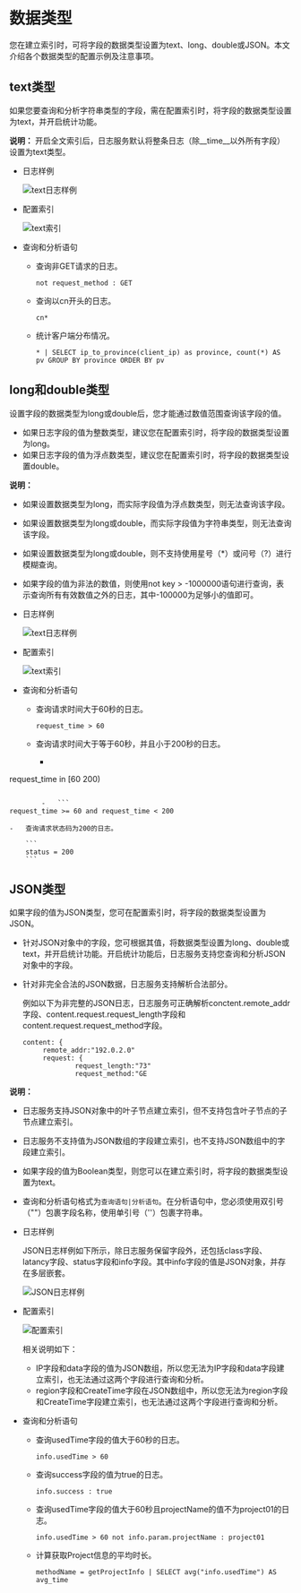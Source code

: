 # 数据类型

您在建立索引时，可将字段的数据类型设置为text、long、double或JSON。本文介绍各个数据类型的配置示例及注意事项。

## text类型

如果您要查询和分析字符串类型的字段，需在配置索引时，将字段的数据类型设置为text，并开启统计功能。

**说明：** 开启全文索引后，日志服务默认将整条日志（除\_\_time\_\_以外所有字段）设置为text类型。

-   日志样例

    ![text日志样例](https://static-aliyun-doc.oss-accelerate.aliyuncs.com/assets/img/zh-CN/9871522161/p237753.png)

-   配置索引

    ![text索引](https://static-aliyun-doc.oss-accelerate.aliyuncs.com/assets/img/zh-CN/9871522161/p237450.png)

-   查询和分析语句
    -   查询非GET请求的日志。

        ```
        not request_method : GET
        ```

    -   查询以cn开头的日志。

        ```
        cn*
        ```

    -   统计客户端分布情况。

        ```
        * | SELECT ip_to_province(client_ip) as province, count(*) AS pv GROUP BY province ORDER BY pv
        ```


## long和double类型

设置字段的数据类型为long或double后，您才能通过数值范围查询该字段的值。

-   如果日志字段的值为整数类型，建议您在配置索引时，将字段的数据类型设置为long。
-   如果日志字段的值为浮点数类型，建议您在配置索引时，将字段的数据类型设置double。

**说明：**

-   如果设置数据类型为long，而实际字段值为浮点数类型，则无法查询该字段。
-   如果设置数据类型为long或double，而实际字段值为字符串类型，则无法查询该字段。
-   如果设置数据类型为long或double，则不支持使用星号（\*）或问号（?）进行模糊查询。
-   如果字段的值为非法的数值，则使用not key \> -1000000语句进行查询，表示查询所有有效数值之外的日志，其中-100000为足够小的值即可。

-   日志样例

    ![text日志样例](https://static-aliyun-doc.oss-accelerate.aliyuncs.com/assets/img/zh-CN/9871522161/p237753.png)

-   配置索引

    ![text索引](https://static-aliyun-doc.oss-accelerate.aliyuncs.com/assets/img/zh-CN/9871522161/p237450.png)

-   查询和分析语句
    -   查询请求时间大于60秒的日志。

        ```
        request_time > 60
        ```

    -   查询请求时间大于等于60秒，并且小于200秒的日志。
        -   ```
request_time in [60 200)
```

        -   ```
request_time >= 60 and request_time < 200
```

    -   查询请求状态码为200的日志。

        ```
        status = 200
        ```


## JSON类型

如果字段的值为JSON类型，您可在配置索引时，将字段的数据类型设置为JSON。

-   针对JSON对象中的字段，您可根据其值，将数据类型设置为long、double或text，并开启统计功能。开启统计功能后，日志服务支持您查询和分析JSON对象中的字段。
-   针对非完全合法的JSON数据，日志服务支持解析合法部分。

    例如以下为非完整的JSON日志，日志服务可正确解析conctent.remote\_addr字段、content.request.request\_length字段和content.request.request\_method字段。

    ```
    content: {
         remote_addr:"192.0.2.0"
         request: {
                 request_length:"73"
                 request_method:"GE
    ```


**说明：**

-   日志服务支持JSON对象中的叶子节点建立索引，但不支持包含叶子节点的子节点建立索引。
-   日志服务不支持值为JSON数组的字段建立索引，也不支持JSON数组中的字段建立索引。
-   如果字段的值为Boolean类型，则您可以在建立索引时，将字段的数据类型设置为text。
-   查询和分析语句格式为`查询语句|分析语句`。在分析语句中，您必须使用双引号（""）包裹字段名称，使用单引号（''）包裹字符串。

-   日志样例

    JSON日志样例如下所示，除日志服务保留字段外，还包括class字段、latancy字段、status字段和info字段。其中info字段的值是JSON对象，并存在多层嵌套。

    ![JSON日志样例](https://static-aliyun-doc.oss-accelerate.aliyuncs.com/assets/img/zh-CN/9871522161/p237714.png)

-   配置索引

    ![配置索引](https://static-aliyun-doc.oss-accelerate.aliyuncs.com/assets/img/zh-CN/9871522161/p5522.png)

    相关说明如下：

    -   IP字段和data字段的值为JSON数组，所以您无法为IP字段和data字段建立索引，也无法通过这两个字段进行查询和分析。
    -   region字段和CreateTime字段在JSON数组中，所以您无法为region字段和CreateTime字段建立索引，也无法通过这两个字段进行查询和分析。
-   查询和分析语句
    -   查询usedTime字段的值大于60秒的日志。

        ```
        info.usedTime > 60
        ```

    -   查询success字段的值为true的日志。

        ```
        info.success : true
        ```

    -   查询usedTime字段的值大于60秒且projectName的值不为project01的日志。

        ```
        info.usedTime > 60 not info.param.projectName : project01
        ```

    -   计算获取Project信息的平均时长。

        ```
        methodName = getProjectInfo | SELECT avg("info.usedTime") AS avg_time
        ```


